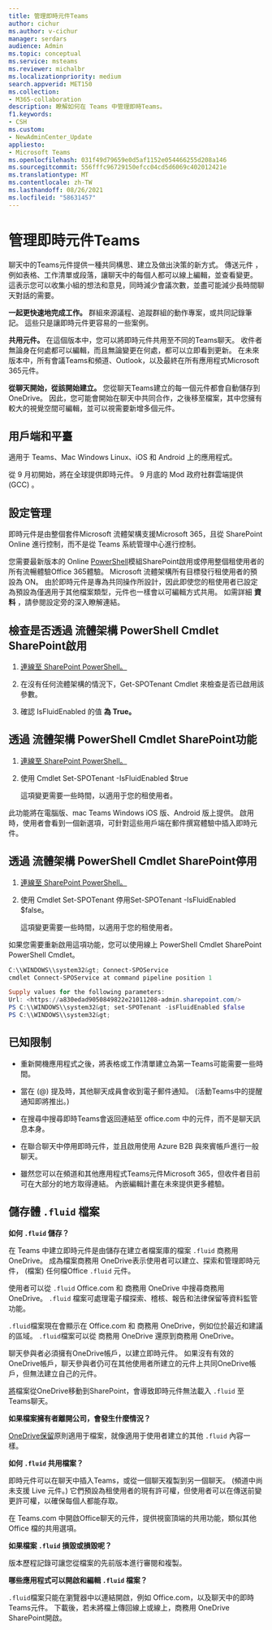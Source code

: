 ```yaml
---
title: 管理即時元件Teams
author: cichur
ms.author: v-cichur
manager: serdars
audience: Admin
ms.topic: conceptual
ms.service: msteams
ms.reviewer: michalbr
ms.localizationpriority: medium
search.appverid: MET150
ms.collection:
- M365-collaboration
description: 瞭解如何在 Teams 中管理即時Teams。
f1.keywords:
- CSH
ms.custom:
- NewAdminCenter_Update
appliesto:
- Microsoft Teams
ms.openlocfilehash: 031f49d79659e0d5af1152e054466255d208a146
ms.sourcegitcommit: 556fffc96729150efcc04cd5d6069c402012421e
ms.translationtype: MT
ms.contentlocale: zh-TW
ms.lasthandoff: 08/26/2021
ms.locfileid: "58631457"
---
```

# <a name="manage-live-components-in-teams"></a>管理即時元件Teams

聊天中的Teams元件提供一種共同構思、建立及做出決策的新方式。 傳送元件 ，例如表格、工作清單或段落，讓聊天中的每個人都可以線上編輯，並查看變更。 這表示您可以收集小組的想法和意見，同時減少會議次數，並盡可能減少長時間聊天對話的需要。

**一起更快速地完成工作。** 群組來源議程、追蹤群組的動作專案，或共同記錄筆記。 這些只是讓即時元件更容易的一些案例。

**共用元件。** 在這個版本中，您可以將即時元件共用至不同的Teams聊天。 收件者無論身在何處都可以編輯，而且無論變更在何處，都可以立即看到更新。 在未來版本中，所有會議Teams和頻道、Outlook，以及最終在所有應用程式Microsoft 365元件。

**從聊天開始，從該開始建立。** 您從聊天Teams建立的每一個元件都會自動儲存到 OneDrive。 因此，您可能會開始在聊天中共同合作，之後移至檔案，其中您擁有較大的視覺空間可編輯，並可以視需要新增多個元件。

## <a name="clients-and-platforms"></a>用戶端和平臺

適用于 Teams、Mac Windows Linux、iOS 和 Android 上的應用程式。

從 9 月初開始，將在全球提供即時元件。 9 月底的 Mod 政府社群雲端提供 (GCC) 。

## <a name="settings-management"></a>設定管理

即時元件是由整個套件Microsoft 流體架構支援Microsoft 365，且從 SharePoint Online 進行控制，而不是從 Teams 系統管理中心進行控制。

您需要最新版本的 Online [PowerShell](/office365/enterprise/powershell/manage-sharepoint-online-with-office-365-powershell)模組SharePoint啟用或停用整個租使用者的所有流暢體驗Office 365體驗。 Microsoft 流體架構所有目標發行租使用者的預設為 ON。 由於即時元件是專為共同操作所設計，因此即使您的租使用者已設定為預設為僅適用于其他檔案類型，元件也一樣會以可編輯方式共用。 如需詳細 **資料** ，請參閱設定旁的深入瞭解連結。

## <a name="checking-if-the-fluid-framework-is-enabled-through-the-sharepoint-online-powershell-cmdlet"></a>檢查是否透過 流體架構 PowerShell Cmdlet SharePoint啟用

1. [連線至 SharePoint PowerShell。](/powershell/sharepoint/sharepoint-online/connect-sharepoint-online?view=sharepoint-ps#to-connect-with-a-user-name-and-password) 

2. 在沒有任何流體架構的情況下，Get-SPOTenant Cmdlet 來檢查是否已啟用該參數。

3. 確認 IsFluidEnabled 的值 **為 True。**

## <a name="enabling-the-fluid-framework-through-the-sharepoint-online-powershell-cmdlet"></a>透過 流體架構 PowerShell Cmdlet SharePoint功能 

1. [連線至 SharePoint PowerShell。](/powershell/sharepoint/sharepoint-online/connect-sharepoint-online?view=sharepoint-ps#to-connect-with-a-user-name-and-password) 

2. 使用 Cmdlet Set-SPOTenant -IsFluidEnabled $true 
   
   這項變更需要一些時間，以適用于您的租使用者。 

此功能將在電腦版、mac Teams Windows iOS 版、Android 版上提供。 啟用時，使用者會看到一個新選項，可針對這些用戶端在郵件撰寫體驗中插入即時元件。

## <a name="disabling-fluid-framework-through-sharepoint-online-powershell-cmdlet"></a>透過 流體架構 PowerShell Cmdlet SharePoint停用

1. [連線至 SharePoint PowerShell。](/powershell/sharepoint/sharepoint-online/connect-sharepoint-online?view=sharepoint-ps)

2. 使用 Cmdlet Set-SPOTenant 停用Set-SPOTenant -IsFluidEnabled $false。 

   這項變更需要一些時間，以適用于您的租使用者。 

如果您需要重新啟用這項功能，您可以使用線上 PowerShell Cmdlet SharePoint PowerShell Cmdlet。

```powershell
C:\\WINDOWS\\system32&gt; Connect-SPOService
cmdlet Connect-SPOService at command pipeline position 1

Supply values for the following parameters:
Url: <https://a830edad9050849822e21011208-admin.sharepoint.com/>
PS C:\\WINDOWS\\system32&gt; set-SPOTenant -isFluidEnabled $false
PS C:\\WINDOWS\\system32&gt;
```

## <a name="known-limitations"></a>已知限制

- 重新開機應用程式之後，將表格或工作清單建立為第一Teams可能需要一些時間。

- 當在 (@) 提及時，其他聊天成員會收到電子郵件通知。  (活動Teams中的提醒通知即將推出。) 

- 在搜尋中搜尋即時Teams會返回連結至 office.com 中的元件，而不是聊天訊息本身。

- 在聯合聊天中停用即時元件，並且啟用使用 Azure B2B 與來賓帳戶進行一般聊天。

- 雖然您可以在頻道和其他應用程式Teams元件Microsoft 365，但收件者目前可在大部分的地方取得連結。 內嵌編輯計畫在未來提供更多體驗。

## <a name="storage-of-fluid-files"></a>儲存體 `.fluid` 檔案

**如何 `.fluid` 儲存？**

在 Teams 中建立即時元件是由儲存在建立者檔案庫的檔案 `.fluid` 商務用 OneDrive。 成為檔案商務用 OneDrive表示使用者可以建立、探索和管理即時元件， (檔案) 任何檔Office `.fluid` 元件。

使用者可以從 `.fluid` Office.com 和 商務用 OneDrive 中搜尋商務用 OneDrive。
`.fluid` 檔案可處理電子檔探索、稽核、報告和法律保留等資料監管功能。

`.fluid`檔案現在會顯示在 Office.com 和 商務用 OneDrive，例如位於最近和建議的區域。
`.fluid`檔案可以從 商務用 OneDrive 還原到商務用 OneDrive。

聊天參與者必須擁有OneDrive帳戶，以建立即時元件。 如果沒有有效的OneDrive帳戶，聊天參與者仍可在其他使用者所建立的元件上共同OneDrive帳戶，但無法建立自己的元件。

[將](https://support.microsoft.com/en-us/office/move-files-and-folders-between-onedrive-and-sharepoint-5916f90d-f58a-4bf9-b135-10853f516d0b)檔案從OneDrive移動到SharePoint，會導致即時元件無法載入 `.fluid` 至Teams聊天。

**如果檔案擁有者離開公司，會發生什麼情況？**

[OneDrive保留](/microsoft-365/compliance/retention-policies-sharepoint?view=o365-worldwide#when-a-user-leaves-the-organization)原則適用于檔案，就像適用于使用者建立的其他 `.fluid` 內容一樣。

**如何 `.fluid` 共用檔案？**

即時元件可以在聊天中插入Teams，或從一個聊天複製到另一個聊天。  (頻道中尚未支援 Live 元件。) 它們預設為租使用者的現有許可權，但使用者可以在傳送前變更許可權，以確保每個人都能存取。

在 Teams.com 中開啟Office聊天的元件，提供視窗頂端的共用功能，類似其他 Office 檔的共用選項。

**如果檔案 `.fluid` 損毀或損毀呢？**

版本歷程記錄可讓您從檔案的先前版本進行審閱和複製。

**哪些應用程式可以開啟和編輯 `.fluid` 檔案？**

`.fluid`檔案只能在瀏覽器中以連結開啟，例如 Office.com，以及聊天中的即時Teams元件。 下載後，若未將檔上傳回線上或線上，商務用 OneDrive SharePoint開啟。
